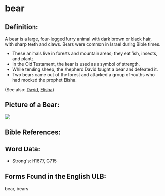 # bear

## Definition:

A bear is a large, four-legged furry animal with dark brown or black hair, with sharp teeth and claws. Bears were common in Israel during Bible times.

* These animals live in forests and mountain areas; they eat fish, insects, and plants.
* In the Old Testament, the bear is used as a symbol of strength.
* While tending sheep, the shepherd David fought a bear and defeated it.
* Two bears came out of the forest and attacked a group of youths who had mocked the prophet Elisha.

(See also: [David](../names/david.md), [Elisha](../names/elisha.md))

## Picture of a Bear:

<a href="https://content.bibletranslationtools.org/WycliffeAssociates/en_tw/raw/branch/master/PNGs/b/Bear.png"><img src="https://content.bibletranslationtools.org/WycliffeAssociates/en_tw/raw/branch/master/PNGs/b/Bear.png" ></a>

## Bible References:

## Word Data:

* Strong's: H1677, G715

## Forms Found in the English ULB:

bear, bears

